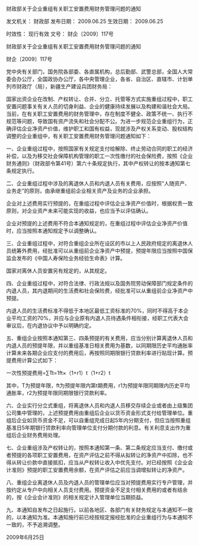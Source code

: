 
	
		
	
财政部关于企业重组有关职工安置费用财务管理问题的通知
	
	
发文机关：	财政部
发布日期：	2009.06.25
生效日期：	2009.06.25
	
时效性：	现行有效
文号：	财企〔2009〕117号
	
	

	
	

	
	

财政部关于企业重组有关职工安置费用财务管理问题的通知

财企〔2009〕117号

党中央有关部门，国务院各部委、各直属机构，总后勤部、武警总部，全国人大常委会办公厅，全国政协办公厅，各中央管理企业，各省、自治区、直辖市、计划单列市财政厅（局），新疆生产建设兵团财务局：

国家出资企业在改制、产权转让、合并、分立、托管等方式实施重组过程中，职工安置问题事关有关人员的切身利益、企业的健康持续发展以及构建和谐社会大局。当前，在有关职工安置费用的财务管理中，存在制度不健全、政策不统一、执行不规范等问题，导致国有资产流失和社会分配不公。为进一步规范企业重组行为，正确评估企业净资产价值，维护职工和国有权益，现就涉及产权关系变动、股权结构调整的企业重组中，有关职工安置费用财务管理问题通知如下：

一、企业重组过程中，按照国家有关规定支付给解除、终止劳动合同的职工的经济补偿，以及为移交社会保障机构管理的职工一次性缴付的社会保险费，按照《企业财务通则》（财政部令第41号）第六十条规定执行，其中产权转让的按本通知第七条规定执行。

二、企业重组过程中涉及的离退休人员和内退人员有关费用，应按照“人随资产、业务走”的原则，由承继重组前企业相关资产及业务的企业承担。

企业对上述费用实行预提的，在重组过程中评估企业净资产价值时，根据权责一致原则，对企业资产未来可能实现的收益，也应当予以评估确认。

企业对预提的上述费用不符合本通知规定的，在重组过程中评估企业净资产价值时，应当按照本通知规定予以调整确认。

三、企业重组过程中，对符合重组企业所在设区的市以上人民政府规定的离退休人员统筹外费用，经批准可以从重组前企业净资产中预提，预提年限应当按照中国保监会发布的《中国人寿保险业务经验生命表》计算。

国家对离休人员安置另有规定的，从其规定。

四、企业重组过程中，对符合法律、行政法规以及国务院劳动保障部门规定条件的内退人员，其内退期间的生活费和社会保险费，经批准可以从重组前企业净资产中预提。

内退人员的生活费标准不得低于本地区最低工资标准的70%，同时不得高于本企业平均工资的70%，并应与企业原有内退人员待遇条件相衔接，经职工代表大会审议后，在内退协议中予以明确约定。

五、重组企业按照本通知第三、四条预提的有关费用，应当分别计算离退休人员和内退人员的预提年限，并以重组基准日相关费用为基数，以同期限历史平均通胀率计算未来各期企业应支付的费用后，再按照同期限银行贷款利率进行贴现计算。预提费用计算公式如下：

一次性预提费用=∑Tt=1ft×（1+r1）t（1+r2）t

其中，T为预提年限，ft为预提年限内第t期费用，r1为预提年限同期限内历史平均通胀率，r2为预提年限同期限银行贷款利率。

六、企业实行分立式重组，将离退休人员和内退人员移交存续企业或者由上级集团公司集中管理的，上述预提费用由重组后企业以货币资金形式支付给管理单位。重组后企业如货币资金不足，可以自重组完成日起5年内分期支付，但应当按照重组基准日5年期银行贷款利率向管理单位支付分期付款的利息。有关利息支出作为重组后企业财务费用处理。

七、企业重组涉及产权转让的，按照本通知第一条、第二条规定应当支付、缴付或者预提的各项职工安置费用，在资产评估之前不得从拟转让的净资产中扣除，也不得从转让价款中直接抵扣，应当从产权转让收入中优先支付。对已经按照《企业会计准则》预提的职工安置费用余额，在资产评估之前应当调增拟转让的净资产。

八、重组企业离退休人员及内退人员的管理单位应当对预提费用实行专户管理，并按约定从专户中向相关人员支付费用。预提资金不足支付相关费用的或者有结余的，按《企业会计准则》的相关规定计入管理单位当期损益。

九、本通知自发布之日起施行。以前各地区、各部门有关财务规定与本通知不一致的，以本通知为准。本通知施行前已经按规定报经批准的企业重组行为与本通知不一致的，不予追溯调整。

2009年6月25日
